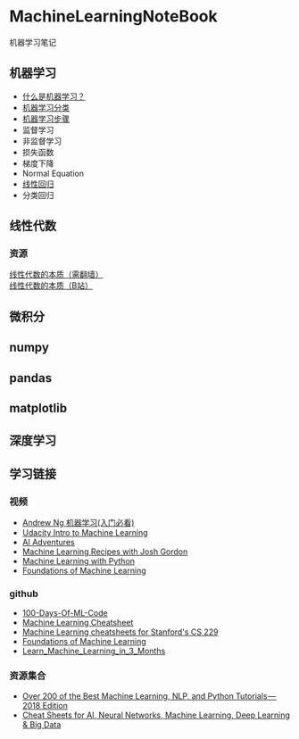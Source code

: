 # MachineLearningNoteBook

机器学习笔记

## 机器学习

- [什么是机器学习？](./ML/What-is-Machine-Learning.md)
- [机器学习分类](./ML/Machine-Learning-Types.md)
- [机器学习步骤](./ML/Machine-Learning-Steps.md)
- 监督学习
- 非监督学习
- 损失函数
- 梯度下降
- Normal Equation
- [线性回归](./ML/Linear-Regression.ipynb)
- 分类回归

## 线性代数

### 资源

[线性代数的本质（需翻墙）](https://www.youtube.com/watch?v=kjBOesZCoqc&index=1&list=PLZHQObOWTQDPD3MizzM2xVFitgF8hE_ab)  
[线性代数的本质（B站）](https://www.bilibili.com/video/av6731067)

## 微积分

## numpy

## pandas

## matplotlib

## 深度学习

## 学习链接

### 视频

- [Andrew Ng 机器学习(入门必看)](https://www.coursera.org/learn/machine-learning/home/welcome)
- [Udacity Intro to Machine Learning](https://classroom.udacity.com/courses/ud120)
- [AI Adventures](https://www.youtube.com/playlist?list=PLIivdWyY5sqJxnwJhe3etaK7utrBiPBQ2)
- [Machine Learning Recipes with Josh Gordon](https://www.youtube.com/playlist?list=PLOU2XLYxmsIIuiBfYad6rFYQU_jL2ryal)
- [Machine Learning with Python](https://www.youtube.com/playlist?list=PLQVvvaa0QuDfKTOs3Keq_kaG2P55YRn5v)
- [Foundations of Machine Learning](https://github.com/bloomberg/foml)

### github

- [100-Days-Of-ML-Code](https://github.com/Avik-Jain/100-Days-Of-ML-Code)
- [Machine Learning Cheatsheet](https://ml-cheatsheet.readthedocs.io/en/latest/index.html)
- [Machine Learning cheatsheets for Stanford's CS 229](https://github.com/afshinea/stanford-cs-229-machine-learning)
- [Foundations of Machine Learning](https://github.com/bloomberg/foml)
- [Learn_Machine_Learning_in_3_Months](https://github.com/llSourcell/Learn_Machine_Learning_in_3_Months)

### 资源集合

- [Over 200 of the Best Machine Learning, NLP, and Python Tutorials — 2018 Edition](https://medium.com/machine-learning-in-practice/over-200-of-the-best-machine-learning-nlp-and-python-tutorials-2018-edition-dd8cf53cb7dc)  
- [Cheat Sheets for AI, Neural Networks, Machine Learning, Deep Learning & Big Data](https://becominghuman.ai/cheat-sheets-for-ai-neural-networks-machine-learning-deep-learning-big-data-678c51b4b463?source=userActivityShare-8516fcf18f55-1535946681)